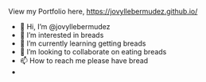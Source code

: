  View my Portfolio here, https://jovyllebermudez.github.io/

- 👋 Hi, I’m @jovyllebermudez
- 👀 I’m interested in breads
- 🌱 I’m currently learning getting breads
- 💞️ I’m looking to collaborate on eating breads
- 📫 How to reach me please have bread
- 

<!---
jovyllebermudez/jovyllebermudez is a ✨ special ✨ repository because its `README.md` (this file) appears on your GitHub profile.
You can click the Preview link to take a look at your changes.
--->
